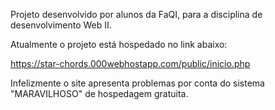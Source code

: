 Projeto desenvolvido por alunos da FaQI, para a disciplina de desenvolvimento Web II.

Atualmente o projeto está hospedado no link abaixo:

https://star-chords.000webhostapp.com/public/inicio.php

Infelizmente o site apresenta problemas por conta do sistema "MARAVILHOSO" de hospedagem gratuita.
